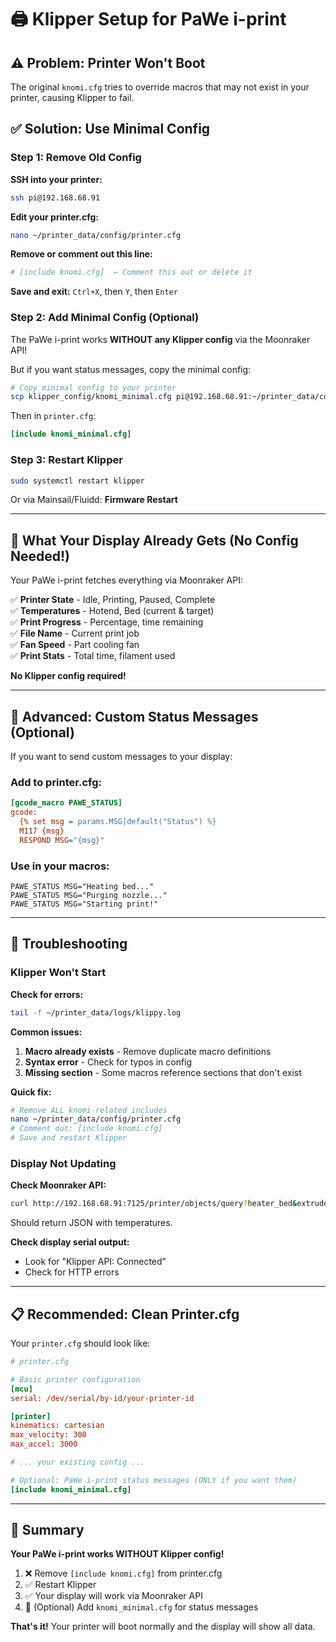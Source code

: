 # 🖨️ Klipper Setup for PaWe i-print

## ⚠️ Problem: Printer Won't Boot

The original `knomi.cfg` tries to override macros that may not exist in your printer, causing Klipper to fail.

## ✅ Solution: Use Minimal Config

### Step 1: Remove Old Config

**SSH into your printer:**
```bash
ssh pi@192.168.68.91
```

**Edit your printer.cfg:**
```bash
nano ~/printer_data/config/printer.cfg
```

**Remove or comment out this line:**
```ini
# [include knomi.cfg]  ← Comment this out or delete it
```

**Save and exit:** `Ctrl+X`, then `Y`, then `Enter`

### Step 2: Add Minimal Config (Optional)

The PaWe i-print works **WITHOUT any Klipper config** via the Moonraker API!

But if you want status messages, copy the minimal config:

```bash
# Copy minimal config to your printer
scp klipper_config/knomi_minimal.cfg pi@192.168.68.91:~/printer_data/config/
```

Then in `printer.cfg`:
```ini
[include knomi_minimal.cfg]
```

### Step 3: Restart Klipper

```bash
sudo systemctl restart klipper
```

Or via Mainsail/Fluidd: **Firmware Restart**

---

## 🎯 What Your Display Already Gets (No Config Needed!)

Your PaWe i-print fetches everything via Moonraker API:

✅ **Printer State** - Idle, Printing, Paused, Complete  
✅ **Temperatures** - Hotend, Bed (current & target)  
✅ **Print Progress** - Percentage, time remaining  
✅ **File Name** - Current print job  
✅ **Fan Speed** - Part cooling fan  
✅ **Print Stats** - Total time, filament used  

**No Klipper config required!**

---

## 🔧 Advanced: Custom Status Messages (Optional)

If you want to send custom messages to your display:

### Add to printer.cfg:
```ini
[gcode_macro PAWE_STATUS]
gcode:
  {% set msg = params.MSG|default("Status") %}
  M117 {msg}
  RESPOND MSG="{msg}"
```

### Use in your macros:
```gcode
PAWE_STATUS MSG="Heating bed..."
PAWE_STATUS MSG="Purging nozzle..."
PAWE_STATUS MSG="Starting print!"
```

---

## 🐛 Troubleshooting

### Klipper Won't Start

**Check for errors:**
```bash
tail -f ~/printer_data/logs/klippy.log
```

**Common issues:**
1. **Macro already exists** - Remove duplicate macro definitions
2. **Syntax error** - Check for typos in config
3. **Missing section** - Some macros reference sections that don't exist

**Quick fix:**
```bash
# Remove ALL knomi-related includes
nano ~/printer_data/config/printer.cfg
# Comment out: [include knomi.cfg]
# Save and restart Klipper
```

### Display Not Updating

**Check Moonraker API:**
```bash
curl http://192.168.68.91:7125/printer/objects/query?heater_bed&extruder
```

Should return JSON with temperatures.

**Check display serial output:**
- Look for "Klipper API: Connected"
- Check for HTTP errors

---

## 📋 Recommended: Clean Printer.cfg

Your `printer.cfg` should look like:

```ini
# printer.cfg

# Basic printer configuration
[mcu]
serial: /dev/serial/by-id/your-printer-id

[printer]
kinematics: cartesian
max_velocity: 300
max_accel: 3000

# ... your existing config ...

# Optional: PaWe i-print status messages (ONLY if you want them)
[include knomi_minimal.cfg]
```

---

## 🎉 Summary

**Your PaWe i-print works WITHOUT Klipper config!**

1. ❌ Remove `[include knomi.cfg]` from printer.cfg
2. ✅ Restart Klipper
3. ✅ Your display will work via Moonraker API
4. 🎨 (Optional) Add `knomi_minimal.cfg` for status messages

**That's it!** Your printer will boot normally and the display will show all data.

